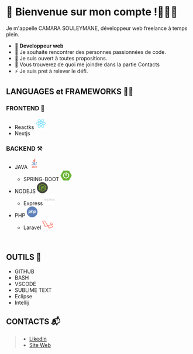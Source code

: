 
 # 🔭 Bienvenue sur mon compte !👨🏻‍💻
   Je m'appelle CAMARA SOULEYMANE, développeur web freelance à temps plein. 
- 🌱 **Developpeur web**
- 👯 Je souhaite rencontrer des personnes passionnées de code.
- 🤔 Je suis ouvert à toutes propositions. 
- 💬 Vous trouverez de quoi me joindre dans la partie Contacts
- ⚡ Je suis pret à relever le défi.

## LANGUAGES et FRAMEWORKS 🥷🏾

### FRONTEND 📐 
<ul>
        <li>Reactks <img width="30" height="30"  src="react.png" /> </li>
        <li>Nextjs</li>

</ul>
    
### BACKEND ⚒
 <ul>
      <li>
       JAVA <img width="30" height="30"  src="java.png" />
       <ul>
        <li> SPRING-BOOT <img width="30" height="30"  src="spring-boot.png" /> </li>
       </ul>
      </li>
      <li>
         NODEJS <img width="30" height="30"  src="node.png" />
         <ul>
            <li>Express <img width="30" height="30"  src="express.png" /> </li>
         </ul>
      </li>
      <li>
          PHP <img width="30" height="30"  src="php.png" />
         <ul>
            <li>Laravel <img width="30" height="30"  src="laravel.png" /> </li>
         </ul>
      </li>
</ul>
<br/>

## OUTILS 🧰
 - GITHUB
 - BASH
 - VSCODE
 - SUBLIME TEXT
 - Eclipse
 - Intellij

   
## CONTACTS 📬
 
  > - [Likedln](https://www.linkedin.com/in/souleymane-camara-59b5ba1a2/)
  > - [Site Web](https://portfolio-camara.herokuapp.com)
 
 
 





<!--
**workhard2021/workhard2021** is a ✨ _special_ ✨ repository because its `README.md` (this file) appears on your GitHub profile.

Here are some ideas to get you started:
### Hi there 👋
- 🔭  Je suis camara camara souleymane ...
- 🌱 Je suis developpeur web  ...
- 👯 je chercher des personnes ou une equipe motiver pour l'amour des codes ...
- 🤔 je suis ouvert a toute proposition  ...
- 💬 vous savez vous pouvez me poser des question via mes respectifs contacts...
- 📫 How to reach me: ...
- 😄 Pronouns: ...
- ⚡ Fun fact: ...
-->
